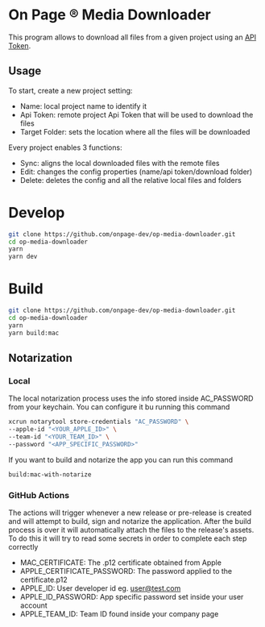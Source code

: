 # On Page ® Media Downloader

This program allows to download all files from a given project using an [API Token](https://app.onpage.it/#/help/integrations/token-api).

## Usage

To start, create a new project setting:

- Name: local project name to identify it
- Api Token: remote project Api Token that will be used to download the files
- Target Folder: sets the location where all the files will be downloaded

Every project enables 3 functions:

- Sync: aligns the local downloaded files with the remote files
- Edit: changes the config properties (name/api token/download folder)
- Delete: deletes the config and all the relative local files and folders

# Develop

```bash
git clone https://github.com/onpage-dev/op-media-downloader.git
cd op-media-downloader
yarn
yarn dev
```

# Build

```bash
git clone https://github.com/onpage-dev/op-media-downloader.git
cd op-media-downloader
yarn
yarn build:mac
```

## Notarization
### Local
The local notarization process uses the info stored inside AC_PASSWORD from your keychain.
You can configure it bu running this command 
```bash
xcrun notarytool store-credentials "AC_PASSWORD" \
--apple-id "<YOUR_APPLE_ID>" \
--team-id "<YOUR_TEAM_ID>" \
--password "<APP_SPECIFIC_PASSWORD>"
```
If you want to build and notarize the app you can run this command
```bash
build:mac-with-notarize
```

### GitHub Actions
The actions will trigger whenever a new release or pre-release is created and will attempt to build, sign and notarize the application.
After the build process is over it will automatically attach the files to the release's assets.
To do this it will try to read some secrets in order to complete each step correctly

 - MAC_CERTIFICATE: The .p12 certificate obtained from Apple
 - APPLE_CERTIFICATE_PASSWORD: The password applied to the certificate.p12
 - APPLE_ID: User developer id eg. user@test.com
 - APPLE_ID_PASSWORD: App specific password set inside your user account
 - APPLE_TEAM_ID: Team ID found inside your company page
